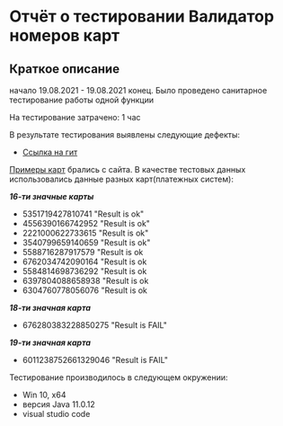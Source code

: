 # Отчёт о тестировании Валидатор номеров карт

## Краткое описание

начало 19.08.2021 - 19.08.2021 конец.
Было проведено cанитарное тестирование работы одной функции

На тестирование затрачено: 1 час

В результате тестирования выявлены следующие дефекты:
* [Ссылка на гит](https://github.com/Nef1lim23/java1/issues/1#issue-975709125)


[Примеры карт](https://www.freeformatter.com/credit-card-number-generator-validator.html) брались с сайта.
В качестве тестовых данных использовались данные разных карт(платежных систем):

***16-ти значные карты***
* 5351719427810741  "Result is ok"
* 4556390166742952  "Result is ok"
* 2221000622733615  "Result is ok"
* 3540799659140659  "Result is ok"
* 5588716287917579  "Result is ok
* 6762034742090164  "Result is ok
* 5584814698736292  "Result is ok
* 6397804088658938  "Result is ok
* 6304760778056076  "Result is ok

***18-ти значная карта***
* 676280383228850275 "Result is FAIL"

***19-ти значная карта***

* 6011238752661329046 "Result is FAIL"

Тестирование производилось в следующем окружении:
*  Win 10, x64
* версия Java 11.0.12
* visual studio code
